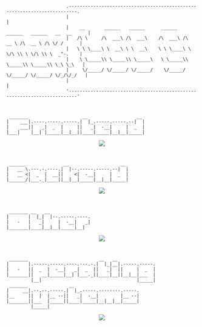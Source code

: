 
```
                      .-------------------------------------------------------------------------.
                      |                                                                         |
                      |    __       ______   ______      ______   ______   ______   __  __      |
                      |   /\ \     /\  ___\ /\  ___\    /\  ___\ /\  __ \ /\  __ \ /\ \/ /      |
                      |   \ \ \____\ \  __\ \ \  __\    \ \ \____\ \ \/\ \\ \ \/\ \\ \  _"-.    |
                      |    \ \_____\\ \_____\\ \_____\   \ \_____\\ \_____\\ \_____\\ \_\ \_\   |
                      |     \/_____/ \/_____/ \/_____/    \/_____/ \/_____/ \/_____/ \/_/\/_/   |
                      |                                                                         |
                      '-------------------------------------------------------------------------'
```
#
```
 _______                    __                  __ 
|    ___|.----.-----.-----.|  |_.-----.-----.--|  |
|    ___||   _|  _  |     ||   _|  -__|     |  _  |
|___|    |__| |_____|__|__||____|_____|__|__|_____|
```
<p align="center">
  <a href="https://skillicons.dev">
    <img src="https://skillicons.dev/icons?i=html,css,bootstrap,react" />
  </a>
</p>

# 
```
 ______              __                   __ 
|   __ \.---.-.----.|  |--.-----.-----.--|  |
|   __ <|  _  |  __||    <|  -__|     |  _  |
|______/|___._|____||__|__|_____|__|__|_____|
```
<p align="center">
  <a href="https://skillicons.dev">
    <img src="https://skillicons.dev/icons?i=c,cpp,cs,kotlin,java,js,ts,lua,py" />
  </a>
</p>

# 
```
 _______ __   __               
|       |  |_|  |--.-----.----.
|   -   |   _|     |  -__|   _|
|_______|____|__|__|_____|__|  
```
<p align="center">
  <a href="https://skillicons.dev">
    <img src="https://skillicons.dev/icons?i=git,github,cmake,gradle,pytorch,arduino,androidstudio,nodejs,npm,vite,pycharm,unity,visualstudio,vscode" />
  </a>
</p>

#
```
 _______                          __   __              
|       |.-----.-----.----.---.-.|  |_|__|.-----.-----.
|   -   ||  _  |  -__|   _|  _  ||   _|  ||     |  _  |
|_______||   __|_____|__| |___._||____|__||__|__|___  |
         |__|                                   |_____|
 _______               __                              
|     __|.--.--.-----.|  |_.-----.--------.-----.      
|__     ||  |  |__ --||   _|  -__|        |__ --|      
|_______||___  |_____||____|_____|__|__|__|_____|      
         |_____|                                       
```
<p align="center">
  <a href="https://skillicons.dev">
    <img src="https://skillicons.dev/icons?i=arch,windows,ubuntu,bsd,mint" />
  </a>
</p>
